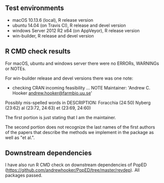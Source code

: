## Test environments
* macOS 10.13.6 (local), R release version
* ubuntu 14.04 (on Travis CI), R release and devel version
* windows Server 2012 R2 x64 (on AppVeyor), R release version
* win-builder, R release and devel version

## R CMD check results
For macOS, ubuntu and windows server there were no ERRORs, WARNINGs or NOTEs. 

For win-builder release and devel versions there was one note:
   
* checking CRAN incoming feasibility ... NOTE
Maintainer: 'Andrew C. Hooker <andrew.hooker@farmbio.uu.se>'

Possibly mis-spelled words in DESCRIPTION:
  Foracchia (24:50)
  Nyberg (23:62)
  al (23:72, 24:63)
  et (23:69, 24:60)
     
The first portion is just stating that I am the maintainer.  

The second portion does not recognize the last names of the first authors
of the papers that describe the methods we implement in the package as well as "et al.". 
   
## Downstream dependencies
I have also run R CMD check on downstream dependencies of PopED 
(https://github.com/andrewhooker/PopED/tree/master/revdep). 
All packages passed.